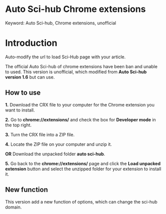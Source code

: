 # Auto Sci-hub Chrome extensions

Keyword: Auto Sci-hub, Chrome extensions, unofficial

# Introduction

Auto-modify the url to load Sci-Hub page with your article.

The official Auto Sci-hub of chrome extensions have been ban and unable to used. This version is unofficial, which modified from **Auto Sci-hub version 1.6** but can use.

## How to use
**1.** Download the CRX file to your computer for the Chrome extension you want to install.

**2.** Go to  **chrome://extensions/**  and check the box for  **Developer mode**  in the top right.

**3.** Turn the CRX file into a ZIP file.

**4.** Locate the ZIP file on your computer and unzip it.

**OR** Download the unpacked folder **auto sci-hub**.

**5.** Go back to the **chrome://extensions/** page and click the  **Load unpacked extension**  button and select the unzipped folder for your extension to install it.

## New function

This version add a new function of options, which can change the sci-hub domain.
